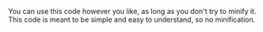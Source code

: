You can use this code however you like, as long as you don't try to minify it. This code is meant to be simple and easy to understand, so no minification.